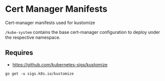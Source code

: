 # Cert Manager Manifests

Cert-manager manifests used for kustomize

`/kube-system` contains the base cert-manager configuration to deploy under the respective namespace.

## Requires

- https://github.com/kubernetes-sigs/kustomize

```
go get -u sigs.k8s.io/kustomize
```
